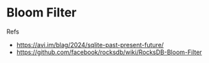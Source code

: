 # Bloom Filter



Refs
- https://avi.im/blag/2024/sqlite-past-present-future/
- https://github.com/facebook/rocksdb/wiki/RocksDB-Bloom-Filter
